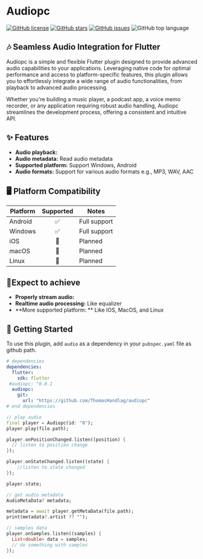 # Audiopc

[![GitHub license](https://img.shields.io/github/license/ThomasHandlag/audiopc?style=flat-square)](https://github.com/ThomasHandlag/audiopc/blob/main/LICENSE)
[![GitHub stars](https://img.shields.io/github/stars/ThomasHandlag/audiopc?style=flat-square)](https://github.com/ThomasHandlag/audiopc/stargazers)
[![GitHub issues](https://img.shields.io/github/issues/ThomasHandlag/audiopc?style=flat-square)](https://github.com/ThomasHandlag/audiopc/issues)
![GitHub top language](https://img.shields.io/github/languages/top/ThomasHandlag/audiopc)

## 🎶 Seamless Audio Integration for Flutter

Audiopc is a simple and flexible Flutter plugin designed to provide advanced audio capabilities to your applications. Leveraging native code for optimal performance and access to platform-specific features, this plugin allows you to effortlessly integrate a wide range of audio functionalities, from playback to advanced audio processing.

Whether you're building a music player, a podcast app, a voice memo recorder, or any application requiring robust audio handling, Audiopc streamlines the development process, offering a consistent and intuitive API.

## ✨ Features

- **Audio playback:**
- **Audio metadata:** Read audio metadata
- **Supported platform:** Support Windows, Android
- **Audio formats:** Support for various audio formats e.g., MP3, WAV, AAC

## 🖥️ Platform Compatibility

| Platform | Supported | Notes                |
|----------|:---------:|----------------------|
| Android  |    ✅     | Full support         |
| Windows  |    ✅     | Full support         |
| iOS      |    🚧     | Planned              |
| macOS    |    🚧     | Planned              |
| Linux    |    🚧     | Planned  

## 🚧Expect to achieve

- **Properly stream audio:**
- **Realtime audio processing:** Like equalizer
- **More supported platform: ** Like IOS, MacOS, and Linux

## 🚀 Getting Started

To use this plugin, add `audio` as a dependency in your `pubspec.yaml` file as github path.

```yaml
# dependencies
dependencies:
  flutter:
    sdk: flutter
 #audiopc: ^0.0.1
  audiopc:
    git:
      url: "https://github.com/ThomasHandlag/audiopc"
# end dependencies
```

```dart
// play audio
final player = Audiopc(id: "0");
player.play(file.path);

player.onPositionChanged.listen((position) {
  // listen to position change
});

player.onStateChanged.listen((state) {
    //listen to state changed
});

player.state;

// get audio metadata
AudioMetaData? metadata;

metadata = await player.getMetaData(file.path);
print(metadata?.artist ?? "");

// samples data
player.onSamples.listen((samples) {
  List<double> data = samples;
  // do something with samples
});
```
